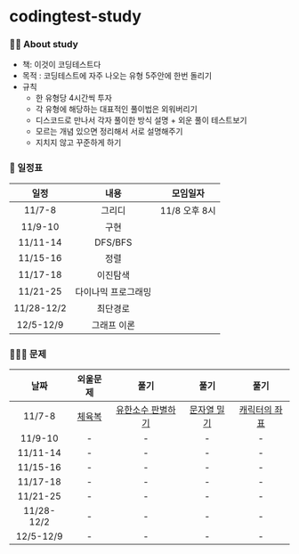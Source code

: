# codingtest-study

### 🙋‍♀️ About study
* 책: 이것이 코딩테스트다
* 목적 : 코딩테스트에 자주 나오는 유형 5주안에 한번 돌리기
* 규칙 
  * 한 유형당 4시간씩 투자
  * 각 유형에 해당하는 대표적인 풀이법은 외워버리기
  * 디스코드로 만나서 각자 풀이한 방식 설명 + 외운 풀이 테스트보기 
  * 모르는 개념 있으면 정리해서 서로 설명해주기
  * 지치지 않고 꾸준하게 하기

### 📆 일정표
|일정|내용|모임일자
|:------:|:---:|:---:|
|11/7-8|그리디|11/8 오후 8시|
|11/9-10|구현||
|11/11-14|DFS/BFS||
|11/15-16|정렬||
|11/17-18|이진탐색||
|11/21-25|다이나믹 프로그래밍||
|11/28-12/2|최단경로||
|12/5-12/9|그래프 이론||

### 👩🏻‍💻 문제
|날짜|외울문제|풀기|풀기|풀기|
|:------:|:---:|:---:|:---:|:---:|
|11/7-8|[체육복](https://school.programmers.co.kr/learn/courses/30/lessons/42862, "체육복 link")|[유한소수 판별하기](https://school.programmers.co.kr/learn/courses/30/lessons/120878, "유한소수 판별하기 link")|[문자열 밀기](https://school.programmers.co.kr/learn/courses/30/lessons/120921, "유한소수 판별하기 link")|[캐릭터의 좌표](https://school.programmers.co.kr/learn/courses/30/lessons/120861, "캐릭터의 좌표 link")|
|11/9-10|-|-|-|-|
|11/11-14|-|-|-|-|
|11/15-16|-|-|-|-|
|11/17-18|-|-|-|-|
|11/21-25|-|-|-|-|
|11/28-12/2|-|-|-|-|
|12/5-12/9|-|-|-|-|
